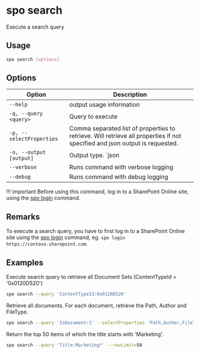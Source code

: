 # spo search

Execute a search query

## Usage

```sh
spo search [options]
```

## Options

Option|Description
------|-----------
`--help`|output usage information
`-q, --query <query>`|Query to execute
`-p, --selectProperties`|Comma separated list of properties to retrieve. Will retrieve all properties if not specified and json output is requested.
`-o, --output [output]`|Output type. `json|text`. Default `text`
`--verbose`|Runs command with verbose logging
`--debug`|Runs command with debug logging

!!! important
    Before using this command, log in to a SharePoint Online site, using the [spo login](../login.md) command.

## Remarks

To execute a search query, you have to first log in to a SharePoint Online site using the [spo login](../login.md) command, eg. `spo login https://contoso.sharepoint.com`.

## Examples

Execute search query to retrieve all Document Sets (ContentTypeId = '0x0120D520')

```sh
spo search --query 'ContentTypeId:0x0120D520'
```

Retrieve all documents. For each document, retrieve the Path, Author and FileType.

```sh
spo search --query 'IsDocument:1' --selectProperties 'Path,Author,FileType' --allResults
```

Return the top 50 items of which the title starts with 'Marketing'.

```sh
spo search --query 'Title:Marketing*' --rowLimit=50
```